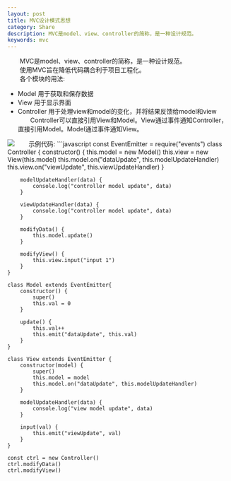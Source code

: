 ```yaml
---
layout: post
title: MVC设计模式思想
category: Share 
description: MVC是model、view、controller的简称，是一种设计规范。
keywords: mvc
---
```


&emsp;&emsp;MVC是model、view、controller的简称，是一种设计规范。  
&emsp;&emsp;使用MVC旨在降低代码耦合利于项目工程化。  
&emsp;&emsp;各个模块的用法:  
+ Model 用于获取和保存数据
+ View 用于显示界面
+ Controller 用于处理view和model的变化，并将结果反馈给model和view  
&emsp;&emsp;Controller可以直接引用View和Model。View通过事件通知Controller，直接引用Model。Model通过事件通知View。  
<img src="https://yuml.me/diagram/scruffy/class/[Contoller]->[view],[Contoller]->[model],[view]events -.->[Contoller],[view]->[model],[model]events -.->[view]" >  
&emsp;&emsp;示例代码:  
```javascript
    const EventEmitter = require("events")
    class Controller {
        constructor() {
            this.model = new Model()
            this.view = new View(this.model)
            this.model.on("dataUpdate", this.modelUpdateHandler)
            this.view.on("viewUpdate", this.viewUpdateHandler)
        }

        modelUpdateHandler(data) {
            console.log("controller model update", data)
        }

        viewUpdateHandler(data) {
            console.log("controller model update", data)
        }

        modifyData() {
            this.model.update()
        }

        modifyView() {
            this.view.input("input 1")
        }
    }

    class Model extends EventEmitter{
        constructor() {
            super()
            this.val = 0
        }

        update() {
            this.val++
            this.emit("dataUpdate", this.val)
        }
    }

    class View extends EventEmitter {
        constructor(model) {
            super()
            this.model = model
            this.model.on("dataUpdate", this.modelUpdateHandler)
        }
        
        modelUpdateHandler(data) {
            console.log("view model update", data)
        }

        input(val) {
            this.emit("viewUpdate", val)
        }
    }

    const ctrl = new Controller()
    ctrl.modifyData()
    ctrl.modifyView()
```

